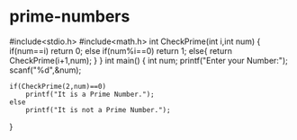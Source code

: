 # prime-numbers
#include<stdio.h>
#include<math.h>
int CheckPrime(int i,int num)
{
    if(num==i)
        return 0;
    else
        if(num%i==0)
            return 1;
    else{
        return CheckPrime(i+1,num);
    }
}
int main()
{
    int num;
    printf("Enter your Number:");
    scanf("%d",&num);

    if(CheckPrime(2,num)==0)
        printf("It is a Prime Number.");
    else
        printf("It is not a Prime Number.");
}

